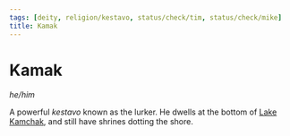 ```yaml
---
tags: [deity, religion/kestavo, status/check/tim, status/check/mike]
title: Kamak
---
```

# Kamak
*he/him*

A powerful *kestavo* known as the lurker. He dwells at the bottom of [Lake Kamchak](<../../../gazetteer/greater-sembara/rivers/volta-watershed/lake-kamchak.md>), and still have shrines dotting the shore.

